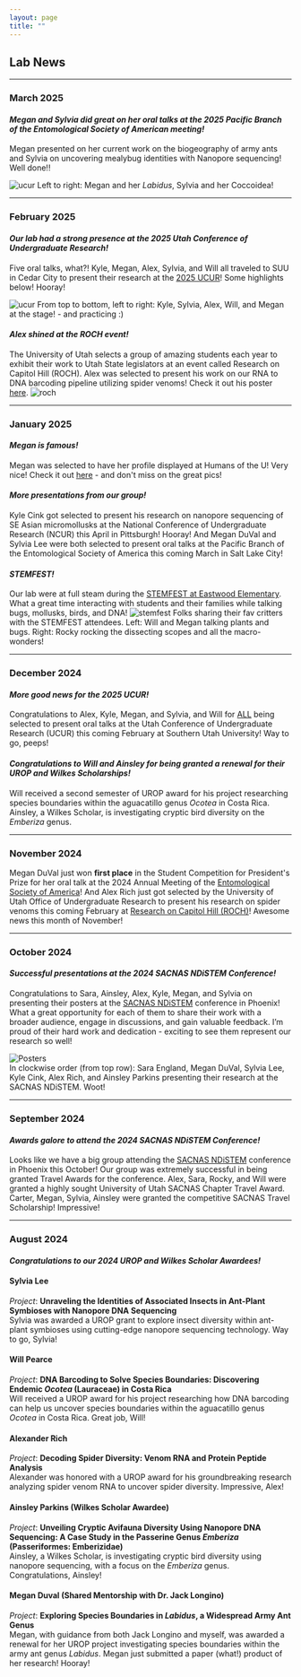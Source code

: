 ```yaml
---
layout: page
title: ""
---
```


## Lab News
---
### March 2025
#### _Megan and Sylvia did great on her oral talks at the 2025 Pacific Branch of the Entomological Society of American meeting!_
Megan presented on her current work on the biogeography of army ants and Sylvia on uncovering mealybug identities with Nanopore sequencing! Well done!! 

![ucur](images/PBESA.jpg)
Left to right: Megan and her _Labidus_, Sylvia and her Coccoidea!

---
### February 2025
#### _Our lab had a strong presence at the 2025 Utah Conference of Undergraduate Research!_
Five oral talks, what?! Kyle, Megan, Alex, Sylvia, and Will all traveled to SUU in Cedar City to present their research at the [2025 UCUR](https://www.suu.edu/ucur/program.html)! Some highlights below! Hooray!

![ucur](images/UCUR2025.jpg)
From top to bottom, left to right: Kyle, Sylvia, Alex, Will, and Megan at the stage! - and practicing :)

#### _Alex shined at the ROCH event!_
The University of Utah selects a group of amazing students each year to exhibit their work to Utah State legislators at an event called Research on Capitol Hill (ROCH). Alex was selected to present his work on our RNA to DNA barcoding pipeline utilizing spider venoms! Check it out his poster [here](https://our.utah.edu/wp-content/uploads/sites/35/2025/02/Rich-scaled.jpg).
![roch](images/ROCH1.jpg)

---

### January 2025
#### _Megan is famous!_
Megan was selected to have her profile displayed at Humans of the U! Very nice! Check it out [here](https://science.utah.edu/students/student-research/megan-duval/) - and don't miss on the great pics! 

#### _More presentations from our group!_
Kyle Cink got selected to present his research on nanopore sequencing of SE Asian micromollusks at the National Conference of Undergraduate Research (NCUR) this April in Pittsburgh! Hooray! And Megan DuVal and Sylvia Lee were both selected to present oral talks at the Pacific Branch of the Entomological Society of America this coming March in Salt Lake City! 


#### _STEMFEST!_
Our lab were at full steam during the [STEMFEST at Eastwood Elementary](https://schools.graniteschools.org/eastwood/2025/01/15/stemfest/). What a great time interacting with students and their families while talking bugs, mollusks, birds, and DNA! 
![stemfest](images/STEMFEST.jpg)
Folks sharing their fav critters with the STEMFEST attendees. Left: Will and Megan talking plants and bugs. Right: Rocky rocking the dissecting scopes and all the macro-wonders!


---

### December 2024
#### _More good news for the 2025 UCUR!_
Congratulations to Alex, Kyle, Megan, and Sylvia, and Will for <ins>ALL</ins> being selected to present oral talks at the Utah Conference of Undergraduate Research (UCUR) this coming February at Southern Utah University! Way to go, peeps!

#### _Congratulations to Will and Ainsley for being granted a renewal for their UROP and Wilkes Scholarships!_
Will received a second semester of UROP award for his project researching species boundaries within the aguacatillo genus _Ocotea_ in Costa Rica. Ainsley, a Wilkes Scholar, is investigating cryptic bird diversity on the *Emberiza* genus.

---

### November 2024
Megan DuVal just won **first place** in the Student Competition for President's Prize for her oral talk at the 2024 Annual Meeting of the [Entomological Society of America](https://www.entsoc.org/events/annual-meeting)! And Alex Rich just got selected by the University of Utah Office of Undergraduate Research to present his research on spider venoms this coming February at [Research on Capitol Hill (ROCH)](https://our.utah.edu/education-events/research-on-capitol-hill/)! Awesome news this month of November!

---
### October 2024
#### _Successful presentations at the 2024 SACNAS NDiSTEM Conference!_
Congratulations to Sara, Ainsley, Alex, Kyle, Megan, and Sylvia on presenting their posters at the [SACNAS NDiSTEM](https://www.sacnas.org/conference) conference in Phoenix! What a great opportunity for each of them to share their work with a broader audience, engage in discussions, and gain valuable feedback. I’m proud of their hard work and dedication - exciting to see them represent our research so well!


![Posters](images/SACNAS2024.jpg)  
In clockwise order (from top row): Sara England, Megan DuVal, Sylvia Lee, Kyle Cink, Alex Rich, and Ainsley Parkins presenting their research at the SACNAS NDiSTEM. Woot!

---
### September 2024
#### _Awards galore to attend the 2024 SACNAS NDiSTEM Conference!_
Looks like we have a big group attending the [SACNAS NDiSTEM](https://www.sacnas.org/conference) conference in Phoenix this October! Our group was extremely successful in being granted Travel Awards for the conference. Alex, Sara, Rocky, and Will were granted a highly sought University of Utah SACNAS Chapter Travel Award. Carter, Megan, Sylvia, Ainsley were granted the competitive SACNAS Travel Scholarship! Impressive!   

--- 
### August 2024
#### _Congratulations to our 2024 UROP and Wilkes Scholar Awardees!_

#### Sylvia Lee
*Project*: **Unraveling the Identities of Associated Insects in Ant-Plant Symbioses with Nanopore DNA Sequencing**  
Sylvia was awarded a UROP grant to explore insect diversity within ant-plant symbioses using cutting-edge nanopore sequencing technology. Way to go, Sylvia!

#### Will Pearce
*Project*: **DNA Barcoding to Solve Species Boundaries: Discovering Endemic _Ocotea_ (Lauraceae) in Costa Rica**  
Will received a UROP award for his project researching how DNA barcoding can help us uncover species boundaries within the aguacatillo genus _Ocotea_ in Costa Rica. Great job, Will!

#### Alexander Rich
*Project*: **Decoding Spider Diversity: Venom RNA and Protein Peptide Analysis**  
Alexander was honored with a UROP award for his groundbreaking research analyzing spider venom RNA to uncover spider diversity. Impressive, Alex!

#### Ainsley Parkins (Wilkes Scholar Awardee)
*Project*: **Unveiling Cryptic Avifauna Diversity Using Nanopore DNA Sequencing: A Case Study in the Passerine Genus *Emberiza* (Passeriformes: Emberizidae)**  
Ainsley, a Wilkes Scholar, is investigating cryptic bird diversity using nanopore sequencing, with a focus on the *Emberiza* genus. Congratulations, Ainsley!

#### Megan Duval (Shared Mentorship with Dr. Jack Longino)
*Project*: **Exploring Species Boundaries in *Labidus*, a Widespread Army Ant Genus**  
Megan, with guidance from both Jack Longino and myself, was awarded a renewal for her UROP project investigating species boundaries within the army ant genus _Labidus_. Megan just submitted a paper (what!) product of her research! Hooray! 

